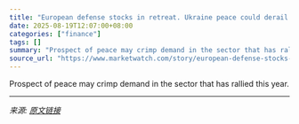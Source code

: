```yaml
---
title: "European defense stocks in retreat. Ukraine peace could derail the rally."
date: 2025-08-19T12:07:00+08:00
categories: ["finance"]
tags: []
summary: "Prospect of peace may crimp demand in the sector that has rallied this year."
source_url: "https://www.marketwatch.com/story/european-defense-stocks-in-retreat-ukraine-peace-could-derail-the-rally-c5cd8873?mod=mw_rss_topstories"
---
```


Prospect of peace may crimp demand in the sector that has rallied this year.

---

*来源: [原文链接](https://www.marketwatch.com/story/european-defense-stocks-in-retreat-ukraine-peace-could-derail-the-rally-c5cd8873?mod=mw_rss_topstories)*
